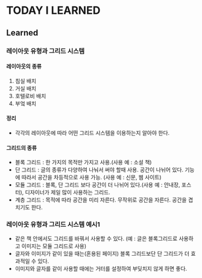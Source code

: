 # TODAY I LEARNED

## Learned

### 레이아웃 유형과 그리드 시스템

#### 레이아웃의 종류

1. 침실 배치
2. 거실 배치
3. 호텔로비 배치
4. 부엌 배치

#### 정리

- 각각의 레이아웃에 따라 어떤 그리드 시스템을 이용하는지 알아야 한다.

#### 그리드의 종류

- 블록 그리드 : 한 가지의 목적만 가지고 사용.(사용 예 : 소설 책)
- 단 그리드 : 글의 종류가 다양하여 나눠서 써야 할때 사용. 공간이 나뉘어 있다. 기능에 따라서 공간을 차등적으로 사용 가능. (사용 예 : 신문, 웹 사이트)
- 모듈 그리드 : 블록, 단 그리드 보다 공간이 더 나뉘어 있다.(사용 예 : 안내장, 포스터), 디자이너가 제일 많이 사용하는 그리드.
- 계층 그리드 : 목적에 따라 공간을 미리 자른다. 무작위로 공간을 자른다. 공간을 겹치기도 한다.

### 레이아웃 유형과 그리드 시스템 예시1

- 같은 책 안에서도 그리드를 바꿔서 사용할 수 있다. (예 : 글은 블록그리드로 사용하고 이미지는 모듈 그리드로 사용)
- 글자와 이미지가 같이 있을 때는(혼용된 페이지) 블록 그리드보단 단 그리드가 더 효과적일 수 있다.
- 이미지와 글자를 같이 사용할 때에는 거터를 설정하여 부딪치지 않게 하면 좋다.

